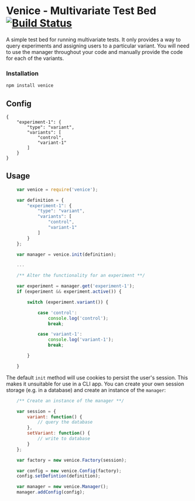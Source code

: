 # Venice - Multivariate Test Bed [![Build Status](https://travis-ci.org/heldtogether/venice-js.svg)](https://travis-ci.org/heldtogether/venice-js)

A simple test bed for running multivariate tests. It only provides a way to query experiments and assigning users to a particular variant. You will need to use the manager throughout your code and manually provide the code for each of the variants.

### Installation

	npm install venice

## Config

	{
		"experiment-1": {
			"type": "variant",
			"variants": [
				"control",
				"variant-1"
			]
		}
	}


## Usage

```javascript
	var venice = require('venice');

	var definition = {
		"experiment-1": {
			"type": "variant",
			"variants": [
				"control",
				"variant-1"
			]
		}
	};

	var manager = venice.init(definition);

	...

	/** Alter the functionality for an experiment **/

	var experiment = manager.get('experiment-1');
	if (experiment && experiment.active()) {

		switch (experiment.variant()) {

			case 'control':
				console.log('control');
				break;

			case 'variant-1':
				console.log('variant-1');
				break;

		}

	}
```

The default `init` method will use cookies to persist the user's session. This makes it unsuitable for use in a CLI app. You can create your own session storage (e.g. in a database) and create an instance of the `manager`:

```javascript
	/** Create an instance of the manager **/

	var session = {
		variant: function() {
			// query the database
		},
		setVariant: function() {
			// write to database
		}
	};

	var factory = new venice.Factory(session);

	var config = new venice.Config(factory);
	config.setDefintion(definition);

	var manager = new venice.Manager();
	manager.addConfig(config);
```
